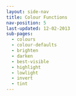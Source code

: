```yaml
---
layout: side-nav
title: Colour Functions
nav-position: 5
last-updated: 12-02-2013
sub-pages:
  - colours
  - colour-defaults
  - brighten
  - darken
  - best-visible
  - highlight
  - lowlight
  - invert
  - tint
---
```



<!-- This Page exists for the creation of the sub-menu only and is not displayed on the site -->